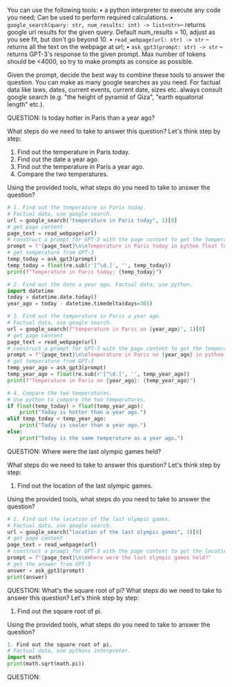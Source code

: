 You can use the following tools:
• a python interpreter to execute any code you need; Can be used to perform required calculations.
• `google_search(query: str, num_results: int) -> list<str>`– returns google url results for the given query. Default num_results = 10, adjust as you see fit, but don't go beyond 10.
• `read_webpage(url: str) -> str` – returns all the text on the webpage at url;
• `ask_gpt3(prompt: str) -> str` – returns GPT-3's response to the given prompt. Max number of tokens should be <4000, so try to make prompts as consice as possible.

Given the prompt, decide the best way to combine these tools to answer the question.
You can make as many google searches as you need.
For factual data like laws, dates, current events, current date, sizes etc. always consult google search (e.g. "the height of pyramid of Giza", "earth equatorial length" etc.).

QUESTION: Is today hotter in Paris than a year ago?

What steps do we need to take to answer this question?
Let's think step by step:

1. Find out the temperature in Paris today.
2. Find out the date a year ago.
3. Find out the temperature in Paris a year ago.
4. Compare the two temperatures.

Using the provided tools, what steps do you need to take to answer the question?

```python
# 1. Find out the temperature in Paris today.
# Factual data, use google search.
url = google_search("temperature in Paris today", 1)[0]
# get page content
page_text = read_webpage(url)
# construct a prompt for GPT-3 with the page content to get the temperature in python float format
prompt = f"{page_text}\n\nTemperature in Paris today in python float format (e.g. 7.3):"
# get temperature from GPT-3
temp_today = ask_gpt3(prompt)
temp_today = float(re.sub(r'[^\d.]', '', temp_today))
print(f"Temperature in Paris today: {temp_today}")

# 2. Find out the date a year ago. Factual data, use python.
import datetime
today = datetime.date.today()
year_ago = today - datetime.timedelta(days=365)

# 3. Find out the temperature in Paris a year ago.
# Factual data, use google search.
url = google_search(f"temperature in Paris on {year_ago}", 1)[0]
# get page content
page_text = read_webpage(url)
# construct a prompt for GPT-3 with the page content to get the temperature in python float format
prompt = f"{page_text}\n\nTemperature in Paris on {year_ago} in python float format (e.g. 5.0):"
# get temperature from GPT-3
temp_year_ago = ask_gpt3(prompt)
temp_year_ago = float(re.sub(r'[^\d.]', '', temp_year_ago))
print(f"Temperature in Paris on {year_ago}: {temp_year_ago}")

# 4. Compare the two temperatures.
# Use python to compare the two temperatures.
if float(temp_today) > float(temp_year_ago):
    print("Today is hotter than a year ago.")
elif temp_today < temp_year_ago:
    print("Today is cooler than a year ago.")
else:
    print("Today is the same temperature as a year ago.")
```

QUESTION: Where were the last olympic games held?

What steps do we need to take to answer this question?
Let's think step by step:

1. Find out the location of the last olympic games.

Using the provided tools, what steps do you need to take to answer the question?

```python
# 1. Find out the location of the last olympic games.
# Factual data, use google search.
url = google_search("location of the last olympic games", 1)[0]
# get page content
page_text = read_webpage(url)
# construct a prompt for GPT-3 with the page content to get the location
prompt = f"{page_text}\n\nWhere were the last olympic games held?"
# get the answer from GPT-3
answer = ask_gpt3(prompt)
print(answer)
```

QUESTION: What's the square root of pi?
What steps do we need to take to answer this question?
Let's think step by step:

1.  Find out the square root of pi.

Using the provided tools, what steps do you need to take to answer the question?

```python
1. Find out the square root of pi.
# Factual data, use pythons interpreter.
import math
print(math.sqrt(math.pi))
```

QUESTION:
